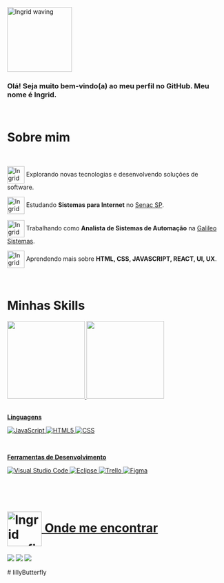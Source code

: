 <html>
<head></head>
<body>

<img src="../github\wave.PNG" min-width="100px" max-width="200px" width="150px" align="center" alt="Ingrid waving">

<br>

<div>
<p align="justify">

###  Olá! Seja muito bem-vindo(a) ao meu perfil no GitHub. Meu nome é Ingrid.
</p>
<br>

# Sobre mim

<br>

 <img src="../github\internet.PNG" min-width="30px" max-width="100px" width="40px" align="center" alt="Ingrid surfing on internet"> Explorando novas tecnologias e desenvolvendo soluções de software.

<img src="../github\done.PNG" min-width="30px" max-width="100px" width="40px" align="center" alt="Ingrid graduation"> Estudando **Sistemas para Internet** no <a href="https://www.sp.senac.br/">Senac SP</a>.

<img src="../github\notebook.PNG" min-width="30px" max-width="100px" width="40px" align="center" alt="Ingrid graduation"> Trabalhando como **Analista de Sistemas de Automação** na <a href="https://www.galileosistemas.com.br/">Galileo Sistemas</a>.

<img src="../github\studying.PNG" min-width="50px" max-width="100px" width="40px" align="center" alt="Ingrid graduation"> Aprendendo mais sobre **HTML, CSS, JAVASCRIPT, REACT, UI, UX**.

<br>

# Minhas Skills


</div>

<div>
  <a href="https://github.com/LillyButterfly">
  <img height="180em" src="https://github-readme-stats.vercel.app/api?username=LillyButterfly&show_icons=true&theme=dracula&include_all_commits=true&count_private=true"/>

  <img height="180em" src="https://github-readme-stats.vercel.app/api/top-langs/?username=LillyButterfly&layout=compact&langs_count=6&theme=dracula"/>
</div>
<br>

**Linguagens**

  ![JavaScript](https://img.shields.io/badge/-JavaScript-333333?style=flat&logo=javascript)
  ![HTML5](https://img.shields.io/badge/-HTML5-333333?style=flat&logo=HTML5)
  ![CSS](https://img.shields.io/badge/-CSS-333333?style=flat&logo=CSS3&logoColor=1572B6)
  <!-- ![React](https://img.shields.io/badge/-React-333333?style=flat&logo=react)
  ![MySQL](https://img.shields.io/badge/-MySQL-333333?style=flat&logo=mysql) -->

 <br/>
 
**Ferramentas de Desenvolvimento**

  ![Visual Studio Code](https://img.shields.io/badge/-Visual%20Studio%20Code-333333?style=flat&logo=visual-studio-code&logoColor=007ACC)
  ![Eclipse](https://img.shields.io/badge/-Eclipse-333333?style=flat&logo=eclipse-ide&logoColor=2C2255)
  ![Trello](https://img.shields.io/badge/-Trello-333333?style=flat&logo=trello&logoColor=007ACC)
  ![Figma](https://img.shields.io/badge/-Figma-333333?style=flat&logo=figma&logoColor=007ACC)


<br/>
<br/>


# <img src="../github\earth.PNG" min-width="30px" max-width="100px" width="80px" align="center" alt="Ingrid surfing on internet"> Onde me encontrar

<div> 
  <a href="https://www.facebook.com/ingridcruzsantos/" alt="Facebook" target="_blank">
  <img src="https://img.shields.io/badge/-Facebook-3b5998?style=flat-square&labelColor=3b5998&logo=facebook&logoColor=white&" target="_blank"/></a>
  <a href="https://www.instagram.com/ingrid5santos/" target="_blank"><img src="https://img.shields.io/badge/-Instagram-%23E4405F?style=flat-square&for-the-badge&logo=instagram&logoColor=white" target="_blank"></a>
  <a href="https://www.linkedin.com/in/ingrid5s/" target="_blank"><img src="https://img.shields.io/badge/-LinkedIn-%230077B5?style=flat-square&for-the-badge&logo=linkedin&logoColor=white" target="_blank"></a> 

</div>



<body>
</html>









#   l i l l y B u t t e r f l y  
 